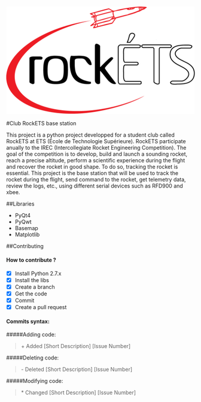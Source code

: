 ![GitHub Logo](/image/logo.png)

#Club RockETS base station

This project is a python project developped for a student club called RockETS at ETS (École de Technologie Supérieure).
RockETS participate anually to the IREC (Intercollegiate Rocket Engineering Competition). 
The goal of the competition is to develop, build and launch a sounding rocket, reach a precise altitude,
perform a scientific experience during the flight and recover the rocket in good shape. To do so, tracking the 
rocket is essential. This project is the base station that will be used to track the rocket during the flight, 
send command to the rocket, get telemetry data, review the logs, etc., using different serial devices such as 
RFD900 and xbee.

##Libraries
* PyQt4
* PyQwt
* Basemap
* Matplotlib

##Contributing

#### How to contribute ?
- [X] Install Python 2.7.x
- [X] Install the libs
- [X] Create a branch
- [X] Get the code
- [X] Commit
- [X] Create a pull request

#### Commits syntax:

#####Adding code:
> \+ Added [Short Description] [Issue Number]

#####Deleting code:
> \- Deleted [Short Description] [Issue Number]

#####Modifying code:
> \* Changed [Short Description] [Issue Number]
